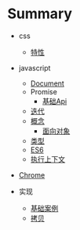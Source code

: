 # Summary

* css
  * [特性](css/特性.md)

* javascript
  * [Document](javascript/document.md)
  * Promise
    * [基础Api](javascript/promise/基础api.md)
  * [迭代](javascript/迭代.md)
  * [概念](javascript/概念.md)
    * [面向对象](javascript/面向对象.md)
  * [类型](javascript/类型.md)
  * [ES6](javascript/es6.md)
  * [执行上下文](javascript/执行上下文.md)

* [Chrome](chrome/index.md)

* 实现
  * [基础案例](implement/index.md)
  * [拷贝](implement/拷贝.md)